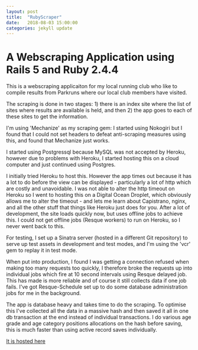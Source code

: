 ```yaml
---
layout: post
title:  "RubyScraper"
date:   2018-08-03 15:00:00
categories: jekyll update
---
```


# A Webscraping Application using Rails 5 and Ruby 2.4.4

This is a webscraping applicaiton for my local running club who like to compile results from Parkruns where our local club members have visited.

The scraping is done in two stages: 1) there is an index site where the list of sites where results are available is held, and then 2) the app goes to each of these sites to get the information.

I'm using 'Mechanize' as my scraping gem: I started using Nokogiri but I found that I could not set headers to defeat anti-scraping measures using this, and found that Mechanize just works.

I started using Postgressql because MySQL was not accepted by Heroku, however due to problems with Heroku, I started hosting this on a cloud computer and just continued using Postgres.

I initially tried Heroku to host this. However the app times out because it has a lot to do before the view can be displayed - particularly a lot of http which are costly and unavoidable. I was not able to alter the http timeout on Heroku so I went to hosting this on a Digital Ocean Droplet, which obviously allows me to alter the timeout - and lets me learn about Capistrano, nginx, and all the other stuff that things like Heroku just does for you.  After a lot of development, the site loads quickly now, but uses offline jobs to achieve this.  I could not get offline jobs (Resque workers) to run on Heroku, so I never went back to this.

For testing, I set up a Sinatra server (hosted in a different Git repository) to serve up test assets in development and test modes, and I'm using the 'vcr' gem to replay it in test mode.

When put into production, I found I was getting a connection refused when making too many requests too quickly, I therefore broke the requests up into individual jobs which fire at 10 second intervals using Resque delayed job. This has made is more reliable and of course it still collects data if one job fails. I've got Resque-Schedule set up to do some database administration jobs for me in the background.

The app is database heavy and takes time to do the scraping. To optimise this I've collected all the data in a massive hash and then saved it all in one db transaction at the end instead of individual transactions. I do various age grade and age category positions allocations on the hash before saving, this is much faster than using active record saves individually.

[It is hosted here](https://parkcollectoronrails.co.uk/)
